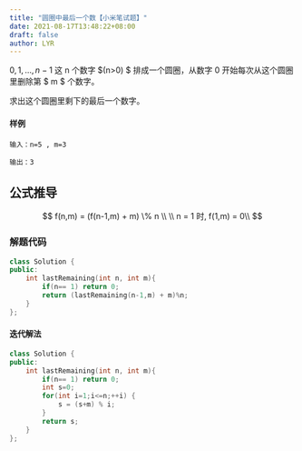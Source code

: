 ```yaml
---
title: "圆圈中最后一个数【小米笔试题】"
date: 2021-08-17T13:48:22+08:00
draft: false
author: LYR
---
```




$0,1,...,n-1$ 这 n 个数字 $(n>0) $  排成一个圆圈，从数字 0  开始每次从这个圆圈里删除第 $ m $ 个数字。

求出这个圆圈里剩下的最后一个数字。

#### 样例

```
输入：n=5 , m=3

输出：3
```

## 公式推导


$$
f(n,m) = (f(n-1,m) + m) \% n \\
\\
n = 1 时, f(1,m) = 0\\
$$




### 解题代码

```cpp
class Solution {
public:
    int lastRemaining(int n, int m){
        if(n== 1) return 0;
        return (lastRemaining(n-1,m) + m)%n;
    }
};
```









#### 迭代解法

```cpp
class Solution {
public:
    int lastRemaining(int n, int m){
        if(n== 1) return 0;
        int s=0;
        for(int i=1;i<=n;++i) {
            s = (s+m) % i;
        }
        return s;
    }
};
```















